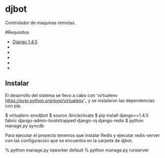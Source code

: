 djbot
======

Controlador de maquinas remotas.

#Requisitos
* [Django 1.4.5](https://www.djangoproject.com/ "django")
* [Fabric]: http://docs.fabfile.org/en/1.6/
* [django-admin-bootstrapped]: http://riccardo.forina.me/bootstrap-your-django-admin-in-3-minutes/
* [Redis]: http://redis.io/
* [django-rq]: https://github.com/ui/django-rq/
* [django-redis]: https://django-redis.readthedocs.org/en/latest/


Instalar <a id="instalar"/>
--------

El desarrollo del sistema se llevo a cabo con 'virtualenv <https://pypi.python.org/pypi/virtualenv>'_ y se instalaron las dependencias con pip.


   $ virtualenv envdjbot
   $ source <path envdjbot>/bin/activate
   $ pip install django==1.4.5 fabric django-admin-bootstrapped django-rq django-redis
   $ python manage.py syncdb
  
Para ejecutar el proyecto tenemos que instalar Redis y ejecutar redis-server con las configuracion que se encuentra en la carpeta de djbot.


   % python manage.py rqworker default
   % python manage.py runserver
